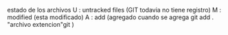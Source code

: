 estado de los archivos
U : untracked files (GIT todavia no tiene registro)
M : modified (esta modificado)
A : add (agregado cuando se agrega git add . "archivo extencion"git )